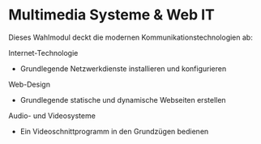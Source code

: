 <h1>Multimedia Systeme & Web IT</h1>
Dieses Wahlmodul deckt die modernen Kommunikationstechnologien ab:

Internet-Technologie
  * Grundlegende Netzwerkdienste installieren und konfigurieren

Web-Design
  * Grundlegende statische und dynamische Webseiten erstellen

Audio- und Videosysteme
  * Ein Videoschnittprogramm in den Grundzügen bedienen
